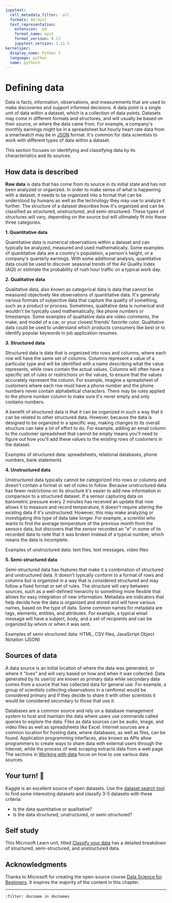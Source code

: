 ```yaml
---
jupytext:
  cell_metadata_filter: -all
  formats: md:myst
  text_representation:
    extension: .md
    format_name: myst
    format_version: 0.13
    jupytext_version: 1.11.5
kernelspec:
  display_name: Python 3
  language: python
  name: python3
---
```


# Defining data

Data is facts, information, observations, and measurements that are used to make discoveries and support informed decisions. A data point is a single unit of data within a dataset, which is a collection of data points. Datasets may come in different formats and structures, and will usually be based on their source, or where the data came from. For example, a company's monthly earnings might be in a spreadsheet but hourly heart rate data from a smartwatch may be in [JSON](https://stackoverflow.com/a/383699) format. It's common for data scientists to work with different types of data within a dataset.

This section focuses on identifying and classifying data by its characteristics and its sources.

## How data is described

**Raw data** is data that has come from its source in its initial state and has not been analyzed or organized. In order to make sense of what is happening with a dataset, it needs to be organized into a format that can be understood by humans as well as the technology they may use to analyze it further. The structure of a dataset describes how it's organized and can be classified as structured, unstructured, and semi-structured. These types of structures will vary, depending on the source but will ultimately fit into these three categories.

**1\. Quantitative data**

Quantitative data is numerical observations within a dataset and can typically be analyzed, measured and used mathematically. Some examples of quantitative data are a country's population, a person's height, or a company's quarterly earnings. With some additional analysis, quantitative data could be used to discover seasonal trends of the Air Quality Index (AQI) or estimate the probability of rush hour traffic on a typical work day.

**2\. Qualitative data**

Qualitative data, also known as categorical data is data that cannot be measured objectively like observations of quantitative data. It's generally various formats of subjective data that capture the quality of something, such as a product or process. Sometimes, qualitative data is numerical and wouldn't be typically used mathematically, like phone numbers or timestamps. Some examples of qualitative data are video comments, the make, and model of a car, or your closest friends' favorite color. Qualitative data could be used to understand which products consumers like best or to identify popular keywords in job application resumes.

**3\. Structured data**

Structured data is data that is organized into rows and columns, where each row will have the same set of columns. Columns represent a value of a particular type and will be identified with a name describing what the value represents, while rows contain the actual values. Columns will often have a specific set of rules or restrictions on the values, to ensure that the values accurately represent the column. For example, imagine a spreadsheet of customers where each row must have a phone number and the phone numbers never contain alphabetical characters. There may be rules applied to the phone number column to make sure it's never empty and only contains numbers.

A benefit of structured data is that it can be organized in such a way that it can be related to other structured data. However, because the data is designed to be organized in a specific way, making changes to its overall structure can take a lot of effort to do. For example, adding an email column to the customer spreadsheet that cannot be empty means you'll need to figure out how you'll add these values to the existing rows of customers in the dataset.

Examples of structured data: spreadsheets, relational databases, phone numbers, bank statements

**4\. Unstructured data**

Unstructured data typically cannot be categorized into rows or columns and doesn't contain a format or set of rules to follow. Because unstructured data has fewer restrictions on its structure it's easier to add new information in comparison to a structured dataset. If a sensor capturing data on barometric pressure every 2 minutes has received an update that now allows it to measure and record temperature, it doesn't require altering the existing data if it's unstructured. However, this may make analyzing or investigating this type of data take longer. For example, a scientist who wants to find the average temperature of the previous month from the sensors data, but discovers that the sensor recorded an "e" in some of its recorded data to note that it was broken instead of a typical number, which means the data is incomplete.

Examples of unstructured data: text files, text messages, video files

**5\. Semi-structured data**

Semi-structured data has features that make it a combination of structured and unstructured data. It doesn't typically conform to a format of rows and columns but is organized in a way that is considered structured and may follow a fixed format or set of rules. The structure will vary between sources, such as a well-defined hierarchy to something more flexible that allows for easy integration of new information. Metadata are indicators that help decide how the data is organized and stored and will have various names, based on the type of data. Some common names for metadata are tags, elements, entities, and attributes. For example, a typical email message will have a subject, body, and a set of recipients and can be organized by whom or when it was sent.

Examples of semi-structured data: HTML, CSV files, JavaScript Object Notation (JSON)

## Sources of data

A data source is an initial location of where the data was generated, or where it "lives" and will vary based on how and when it was collected. Data generated by its user(s) are known as primary data while secondary data comes from a source that has collected data for general use. For example, a group of scientists collecting observations in a rainforest would be considered primary and if they decide to share it with other scientists it would be considered secondary to those that use it. 

Databases are a common source and rely on a database management system to host and maintain the data where users use commands called queries to explore the data. Files as data sources can be audio, image, and video files as well as spreadsheets like Excel. Internet sources are a common location for hosting data, where databases, as well as files, can be found. Application programming interfaces, also known as APIs allow programmers to create ways to share data with external users through the internet, while the process of web scraping extracts data from a web page. The sections in [Working with data](../working-with-data/working-with-data.md) focus on how to use various data sources.

## Your turn! 🚀

Kaggle is an excellent source of open datasets. Use the [dataset search tool](https://www.kaggle.com/datasets) to find some interesting datasets and classify 3-5 datasets with these criteria:

- Is the data quantitative or qualitative?
- Is the data structured, unstructured, or semi-structured?


## Self study

This Microsoft Learn unit, titled [Classify your data](https://docs.microsoft.com/en-us/learn/modules/choose-storage-approach-in-azure/2-classify-data) has a detailed breakdown of structured, semi-structured, and unstructured data.

## Acknowledgments

Thanks to Microsoft for creating the open-source course [Data Science for Beginners](https://github.com/microsoft/Data-Science-For-Beginners). It inspires the majority of the content in this chapter.

---

```{bibliography}
:filter: docname in docnames
```
